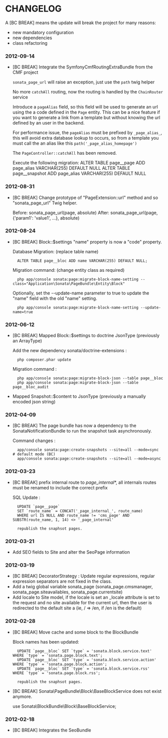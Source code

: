 CHANGELOG
=========

A [BC BREAK] means the update will break the project for many reasons:

* new mandatory configuration
* new dependencies
* class refactoring

### 2012-09-14

* [BC BREAK] Integrate the SymfonyCmfRoutingExtraBundle from the CMF project

   ``sonata_page_url`` will raise an exception, just use the ``path`` twig helper

   No more ``catchAll`` routing, now the routing is handled by the ``ChainRouter`` service

   Introduce a ``pageAlias`` field, so this field will be used to generate an url using the
   a code defined in the ``Page`` entity. This can be a nice feature if you want to generate a
   link from a template but without knowing the url defined by an user in the backend.

   For performance issue, the ``pageAlias`` must be prefixed by ``_page_alias_``,
   this will avoid extra database lookup to occurs, so from a template you must call
   the an alias like this ``path('_page_alias_homepage')``

   The ``PageController::catchAll`` has been removed.

   Execute the following migration:
        ALTER TABLE page__page ADD page_alias VARCHAR(255) DEFAULT NULL
        ALTER TABLE page__snapshot ADD page_alias VARCHAR(255) DEFAULT NULL

### 2012-08-31

* [BC BREAK] Change prototype of "PageExtension::url" method and so "sonata_page_url" Twig helper.

    Before: sonata_page_url(page, absolute)
    After:  sonata_page_url(page, {'param1': 'value1', ...}, absolute)

### 2012-08-24

* [BC BREAK] Block::$settings "name" property is now a "code" property.

    Database Migration: (replace table name)

        ALTER TABLE page__bloc ADD name VARCHAR(255) DEFAULT NULL;

    Migration command: (change entity class as required)

        php app/console sonata:page:migrate-block-name-setting --class="Application\Sonata\PageBundle\Entity\Block"

    Optionally, set the --update-name parameter to true to update the "name" field with the old "name" setting.

        php app/console sonata:page:migrate-block-name-setting --update-name=true

### 2012-06-12

* [BC BREAK] Mapped Block::$settings to doctrine JsonType (previously an ArrayType)

    Add the new dependency sonata/doctrine-extensions :

        php composer.phar update

    Migration command :

        php app/console sonata:page:migrate-block-json --table page__bloc
        php app/console sonata:page:migrate-block-json --table page__bloc_audit

* Mapped Snapshot::$content to JsonType (previously a manually encoded json string)

### 2012-04-09

* [BC BREAK] The page bundle has now a dependency to the SonataNotificationBundle to run the snapshot task asynchronously.

    Command changes :

        app/console sonata:page:create-snapshots --site=all --mode=sync    # default mode (BC)
        app/console sonata:page:create-snapshots --site=all --mode=async

### 2012-03-23

* [BC BREAK] prefix internal route to _page_internal_*, all internals routes must be renamed to include the correct prefix

    SQL Update :

        UPDATE `page__page`
        SET `route_name` = CONCAT('_page_internal_', route_name)
        WHERE url IS NULL AND route_name != 'cms_page' AND SUBSTR(route_name, 1, 14) <> '_page_internal'

        republish the snaphsot pages.

### 2012-03-21

* Add SEO fields to Site and alter the SeoPage information

### 2012-03-19

* [BC BREAK] DecoratorStrategy : Update regular expressions, regular expression separators are not fixed in the class.
* Add a twig global variable sonata_page (sonata_page.cmsmanager, sonata_page.siteavailables, sonata_page.currentsite)
* Add locale to Site model, if the locale is set an _locale attribute is set to the request and no site available for
  the current url, then the user is redirected to the default site a (ie, / => /en, if /en is the default)

### 2012-02-28

* [BC BREAK] Move cache and some block to the BlockBundle

    Block names has been updated:

        UPDATE `page__bloc` SET `type` = 'sonata.block.service.text'   WHERE `type` = 'sonata.page.block.text';
        UPDATE `page__bloc` SET `type` = 'sonata.block.service.action' WHERE `type` = 'sonata.page.block.action';
        UPDATE `page__bloc` SET `type` = 'sonata.block.service.rss'    WHERE `type` = 'sonata.page.block.rss';

        republish the snaphsot pages.

* [BC BREAK] Sonata\PageBundle\Block\BaseBlockService does not exist anymore.

    use Sonata\BlockBundle\Block\BaseBlockService;


### 2012-02-18

* [BC BREAK] Integrates the SeoBundle
